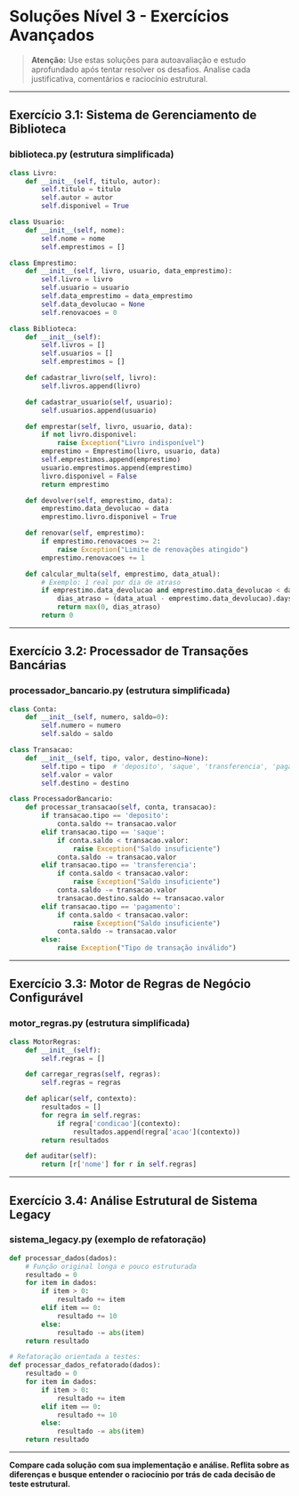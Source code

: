 # Soluções Nível 3 - Exercícios Avançados

> **Atenção:** Use estas soluções para autoavaliação e estudo aprofundado após tentar resolver os desafios. Analise cada justificativa, comentários e raciocínio estrutural.

---

## Exercício 3.1: Sistema de Gerenciamento de Biblioteca

### biblioteca.py (estrutura simplificada)
```python
class Livro:
    def __init__(self, titulo, autor):
        self.titulo = titulo
        self.autor = autor
        self.disponivel = True

class Usuario:
    def __init__(self, nome):
        self.nome = nome
        self.emprestimos = []

class Emprestimo:
    def __init__(self, livro, usuario, data_emprestimo):
        self.livro = livro
        self.usuario = usuario
        self.data_emprestimo = data_emprestimo
        self.data_devolucao = None
        self.renovacoes = 0

class Biblioteca:
    def __init__(self):
        self.livros = []
        self.usuarios = []
        self.emprestimos = []

    def cadastrar_livro(self, livro):
        self.livros.append(livro)

    def cadastrar_usuario(self, usuario):
        self.usuarios.append(usuario)

    def emprestar(self, livro, usuario, data):
        if not livro.disponivel:
            raise Exception("Livro indisponível")
        emprestimo = Emprestimo(livro, usuario, data)
        self.emprestimos.append(emprestimo)
        usuario.emprestimos.append(emprestimo)
        livro.disponivel = False
        return emprestimo

    def devolver(self, emprestimo, data):
        emprestimo.data_devolucao = data
        emprestimo.livro.disponivel = True

    def renovar(self, emprestimo):
        if emprestimo.renovacoes >= 2:
            raise Exception("Limite de renovações atingido")
        emprestimo.renovacoes += 1

    def calcular_multa(self, emprestimo, data_atual):
        # Exemplo: 1 real por dia de atraso
        if emprestimo.data_devolucao and emprestimo.data_devolucao < data_atual:
            dias_atraso = (data_atual - emprestimo.data_devolucao).days
            return max(0, dias_atraso)
        return 0
```

---

## Exercício 3.2: Processador de Transações Bancárias

### processador_bancario.py (estrutura simplificada)
```python
class Conta:
    def __init__(self, numero, saldo=0):
        self.numero = numero
        self.saldo = saldo

class Transacao:
    def __init__(self, tipo, valor, destino=None):
        self.tipo = tipo  # 'deposito', 'saque', 'transferencia', 'pagamento'
        self.valor = valor
        self.destino = destino

class ProcessadorBancario:
    def processar_transacao(self, conta, transacao):
        if transacao.tipo == 'deposito':
            conta.saldo += transacao.valor
        elif transacao.tipo == 'saque':
            if conta.saldo < transacao.valor:
                raise Exception("Saldo insuficiente")
            conta.saldo -= transacao.valor
        elif transacao.tipo == 'transferencia':
            if conta.saldo < transacao.valor:
                raise Exception("Saldo insuficiente")
            conta.saldo -= transacao.valor
            transacao.destino.saldo += transacao.valor
        elif transacao.tipo == 'pagamento':
            if conta.saldo < transacao.valor:
                raise Exception("Saldo insuficiente")
            conta.saldo -= transacao.valor
        else:
            raise Exception("Tipo de transação inválido")
```

---

## Exercício 3.3: Motor de Regras de Negócio Configurável

### motor_regras.py (estrutura simplificada)
```python
class MotorRegras:
    def __init__(self):
        self.regras = []

    def carregar_regras(self, regras):
        self.regras = regras

    def aplicar(self, contexto):
        resultados = []
        for regra in self.regras:
            if regra['condicao'](contexto):
                resultados.append(regra['acao'](contexto))
        return resultados

    def auditar(self):
        return [r['nome'] for r in self.regras]
```

---

## Exercício 3.4: Análise Estrutural de Sistema Legacy

### sistema_legacy.py (exemplo de refatoração)
```python
def processar_dados(dados):
    # Função original longa e pouco estruturada
    resultado = 0
    for item in dados:
        if item > 0:
            resultado += item
        elif item == 0:
            resultado += 10
        else:
            resultado -= abs(item)
    return resultado

# Refatoração orientada a testes:
def processar_dados_refatorado(dados):
    resultado = 0
    for item in dados:
        if item > 0:
            resultado += item
        elif item == 0:
            resultado += 10
        else:
            resultado -= abs(item)
    return resultado
```

---

**Compare cada solução com sua implementação e análise. Reflita sobre as diferenças e busque entender o raciocínio por trás de cada decisão de teste estrutural.**
